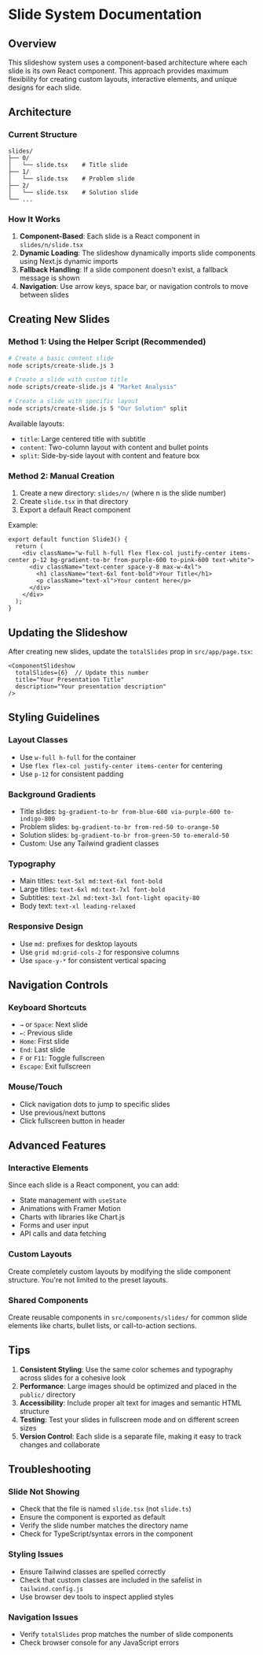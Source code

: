 # Slide System Documentation

## Overview

This slideshow system uses a component-based architecture where each slide is its own React component. This approach provides maximum flexibility for creating custom layouts, interactive elements, and unique designs for each slide.

## Architecture

### Current Structure
```
slides/
├── 0/
│   └── slide.tsx    # Title slide
├── 1/
│   └── slide.tsx    # Problem slide
├── 2/
│   └── slide.tsx    # Solution slide
└── ...
```

### How It Works

1. **Component-Based**: Each slide is a React component in `slides/n/slide.tsx`
2. **Dynamic Loading**: The slideshow dynamically imports slide components using Next.js dynamic imports
3. **Fallback Handling**: If a slide component doesn't exist, a fallback message is shown
4. **Navigation**: Use arrow keys, space bar, or navigation controls to move between slides

## Creating New Slides

### Method 1: Using the Helper Script (Recommended)

```bash
# Create a basic content slide
node scripts/create-slide.js 3

# Create a slide with custom title
node scripts/create-slide.js 4 "Market Analysis"

# Create a slide with specific layout
node scripts/create-slide.js 5 "Our Solution" split
```

Available layouts:
- `title`: Large centered title with subtitle
- `content`: Two-column layout with content and bullet points
- `split`: Side-by-side layout with content and feature box

### Method 2: Manual Creation

1. Create a new directory: `slides/n/` (where n is the slide number)
2. Create `slide.tsx` in that directory
3. Export a default React component

Example:
```tsx
export default function Slide3() {
  return (
    <div className="w-full h-full flex flex-col justify-center items-center p-12 bg-gradient-to-br from-purple-600 to-pink-600 text-white">
      <div className="text-center space-y-8 max-w-4xl">
        <h1 className="text-6xl font-bold">Your Title</h1>
        <p className="text-xl">Your content here</p>
      </div>
    </div>
  );
}
```

## Updating the Slideshow

After creating new slides, update the `totalSlides` prop in `src/app/page.tsx`:

```tsx
<ComponentSlideshow 
  totalSlides={6}  // Update this number
  title="Your Presentation Title"
  description="Your presentation description"
/>
```

## Styling Guidelines

### Layout Classes
- Use `w-full h-full` for the container
- Use `flex flex-col justify-center items-center` for centering
- Use `p-12` for consistent padding

### Background Gradients
- Title slides: `bg-gradient-to-br from-blue-600 via-purple-600 to-indigo-800`
- Problem slides: `bg-gradient-to-br from-red-50 to-orange-50`
- Solution slides: `bg-gradient-to-br from-green-50 to-emerald-50`
- Custom: Use any Tailwind gradient classes

### Typography
- Main titles: `text-5xl md:text-6xl font-bold`
- Large titles: `text-6xl md:text-7xl font-bold`
- Subtitles: `text-2xl md:text-3xl font-light opacity-80`
- Body text: `text-xl leading-relaxed`

### Responsive Design
- Use `md:` prefixes for desktop layouts
- Use `grid md:grid-cols-2` for responsive columns
- Use `space-y-*` for consistent vertical spacing

## Navigation Controls

### Keyboard Shortcuts
- `→` or `Space`: Next slide
- `←`: Previous slide
- `Home`: First slide
- `End`: Last slide
- `F` or `F11`: Toggle fullscreen
- `Escape`: Exit fullscreen

### Mouse/Touch
- Click navigation dots to jump to specific slides
- Use previous/next buttons
- Click fullscreen button in header

## Advanced Features

### Interactive Elements
Since each slide is a React component, you can add:
- State management with `useState`
- Animations with Framer Motion
- Charts with libraries like Chart.js
- Forms and user input
- API calls and data fetching

### Custom Layouts
Create completely custom layouts by modifying the slide component structure. You're not limited to the preset layouts.

### Shared Components
Create reusable components in `src/components/slides/` for common slide elements like charts, bullet lists, or call-to-action sections.

## Tips

1. **Consistent Styling**: Use the same color schemes and typography across slides for a cohesive look
2. **Performance**: Large images should be optimized and placed in the `public/` directory
3. **Accessibility**: Include proper alt text for images and semantic HTML structure
4. **Testing**: Test your slides in fullscreen mode and on different screen sizes
5. **Version Control**: Each slide is a separate file, making it easy to track changes and collaborate

## Troubleshooting

### Slide Not Showing
- Check that the file is named `slide.tsx` (not `slide.ts`)
- Ensure the component is exported as default
- Verify the slide number matches the directory name
- Check for TypeScript/syntax errors in the component

### Styling Issues
- Ensure Tailwind classes are spelled correctly
- Check that custom classes are included in the safelist in `tailwind.config.js`
- Use browser dev tools to inspect applied styles

### Navigation Issues
- Verify `totalSlides` prop matches the number of slide components
- Check browser console for any JavaScript errors 
